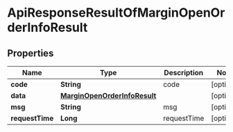 

# ApiResponseResultOfMarginOpenOrderInfoResult


## Properties

| Name | Type | Description | Notes |
|------------ | ------------- | ------------- | -------------|
|**code** | **String** | code |  [optional] |
|**data** | [**MarginOpenOrderInfoResult**](MarginOpenOrderInfoResult.md) |  |  [optional] |
|**msg** | **String** | msg |  [optional] |
|**requestTime** | **Long** | requestTime |  [optional] |



